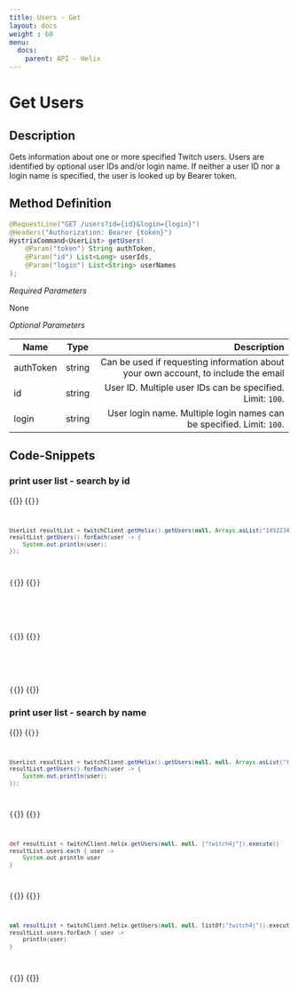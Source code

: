 ```yaml
---
title: Users - Get
layout: docs
weight : 60
menu: 
  docs:
    parent: API - Helix
---
```


# Get Users

## Description

Gets information about one or more specified Twitch users. Users are identified by optional user IDs and/or login name. If neither a user ID nor a login name is specified, the user is looked up by Bearer token.

## Method Definition

```java
@RequestLine("GET /users?id={id}&login={login}")
@Headers("Authorization: Bearer {token}")
HystrixCommand<UserList> getUsers(
	@Param("token") String authToken,
	@Param("id") List<Long> userIds,
	@Param("login") List<String> userNames
);
```

*Required Parameters*

None

*Optional Parameters*

| Name          | Type      | Description  |
| ------------- |:---------:| -----------------:|
| authToken     | string    | Can be used if requesting information about your own account, to include the email |
| id            | string    | User ID. Multiple user IDs can be specified. Limit: `100`. |
| login         | string    | User login name. Multiple login names can be specified. Limit: `100`. |

## Code-Snippets

### print user list - search by id

{{<codeblocks>}}
{{<code Java>}}
```java
UserList resultList = twitchClient.getHelix().getUsers(null, Arrays.asList("149223493"), null).execute();
resultList.getUsers().forEach(user -> {
	System.out.println(user);
});
```
{{</code>}}
{{<code Groovy>}}
```groovy

```
{{</code>}}
{{<code Kotlin>}}
```kotlin

```
{{</code>}}
{{</codeblocks>}}


### print user list - search by name

{{<codeblocks>}}
{{<code Java>}}
```java
UserList resultList = twitchClient.getHelix().getUsers(null, null, Arrays.asList("twitch4j")).execute();
resultList.getUsers().forEach(user -> {
	System.out.println(user);
});
```
{{</code>}}
{{<code Groovy>}}
```groovy
def resultList = twitchClient.helix.getUsers(null, null, ["twitch4j"]).execute()
resultList.users.each { user ->
	System.out.println user
}
```
{{</code>}}
{{<code Kotlin>}}
```kotlin
val resultList = twitchClient.helix.getUsers(null, null, listOf("twitch4j")).execute()
resultList.users.forEach { user ->
	println(user)
}
```
{{</code>}}
{{</codeblocks>}}
